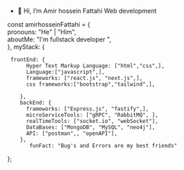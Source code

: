 - 👋 Hi, I’m Amir hossein Fattahi
 Web development 
 
const amirhosseinFattahi = {     
    pronouns: "He" | "Him",     
    aboutMe: "I'm fullstack developer ",  
    },
    myStack: {   
    
     frontEnd: {             
          Hyper Text Markup Language: ["html","css",],  
          Language:["javascript",],
          frameworks: ["react.js", "next.js",],
          css frameworks:["bootstrap","tailwind",],
          
        },         
        backEnd: {             
          frameworks: ["Express.js", "fastify",],                   
          microServiceTools: ["gRPC", "RabbitMQ", ],
          realTimeTools: ["socket.io", "webSocket"],
          DataBases: ["MongoDB", "MySQL", "neo4j"],
          API: ["postman",, "openAPI"],
        }, 
           funFact: "Bug's and Errors are my best friends" 
};
